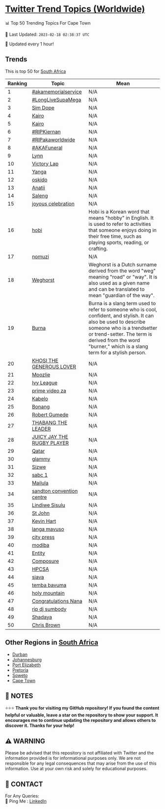 [Twitter Trend Topics (Worldwide)](https://github.com/ErcinDedeoglu/Twitter-Trend-Topics)
==========


📊 Top 50 Trending Topics For Cape Town

📆 Last Updated: `2023-02-18 02:38:37 UTC`

🔧 Updated every 1 hour!


## Trends

This is top 50 for [South Africa](</South Africa>)

| Ranking | Topic | Mean |
| ------- | ------------ | ------------ |
| 1 | [#akamemorialservice](http://twitter.com/search?q=%23akamemorialservice) | N/A |
| 2 | [#LongLiveSupaMega](http://twitter.com/search?q=%23LongLiveSupaMega) | N/A |
| 3 | [Sim Dope](http://twitter.com/search?q=Sim+Dope) | N/A |
| 4 | [Kairo](http://twitter.com/search?q=Kairo) | N/A |
| 5 | [Kairo](http://twitter.com/search?q=Kairo) | N/A |
| 6 | [#RIPKiernan](http://twitter.com/search?q=%23RIPKiernan) | N/A |
| 7 | [#RIPakaworldwide](http://twitter.com/search?q=%23RIPakaworldwide) | N/A |
| 8 | [#AKAFuneral](http://twitter.com/search?q=%23AKAFuneral) | N/A |
| 9 | [Lynn](http://twitter.com/search?q=Lynn) | N/A |
| 10 | [Victory Lap](http://twitter.com/search?q=Victory+Lap) | N/A |
| 11 | [Yanga](http://twitter.com/search?q=Yanga) | N/A |
| 12 | [oskido](http://twitter.com/search?q=oskido) | N/A |
| 13 | [Anatii](http://twitter.com/search?q=Anatii) | N/A |
| 14 | [Saleng](http://twitter.com/search?q=Saleng) | N/A |
| 15 | [joyous celebration](http://twitter.com/search?q=joyous+celebration) | N/A |
| 16 | [hobi](http://twitter.com/search?q=hobi) | Hobi is a Korean word that means "hobby" in English. It is used to refer to activities that someone enjoys doing in their free time, such as playing sports, reading, or crafting. |
| 17 | [nomuzi](http://twitter.com/search?q=nomuzi) | N/A |
| 18 | [Weghorst](http://twitter.com/search?q=Weghorst) | Weghorst is a Dutch surname derived from the word "weg" meaning "road" or "way". It is also used as a given name and can be translated to mean "guardian of the way". |
| 19 | [Burna](http://twitter.com/search?q=Burna) | Burna is a slang term used to refer to someone who is cool, confident, and stylish. It can also be used to describe someone who is a trendsetter or trend-setter. The term is derived from the word "burner," which is a slang term for a stylish person. |
| 20 | [KHOSI THE GENEROUS LOVER](http://twitter.com/search?q=KHOSI+THE+GENEROUS+LOVER) | N/A |
| 21 | [Moozlie](http://twitter.com/search?q=Moozlie) | N/A |
| 22 | [Ivy League](http://twitter.com/search?q=Ivy+League) | N/A |
| 23 | [prime video za](http://twitter.com/search?q=prime+video+za) | N/A |
| 24 | [Kabelo](http://twitter.com/search?q=Kabelo) | N/A |
| 25 | [Bonang](http://twitter.com/search?q=Bonang) | N/A |
| 26 | [Robert Gumede](http://twitter.com/search?q=Robert+Gumede) | N/A |
| 27 | [THABANG THE LEADER](http://twitter.com/search?q=THABANG+THE+LEADER) | N/A |
| 28 | [JUICY JAY THE RUGBY PLAYER](http://twitter.com/search?q=JUICY+JAY+THE+RUGBY+PLAYER) | N/A |
| 29 | [Qatar](http://twitter.com/search?q=Qatar) | N/A |
| 30 | [glammy](http://twitter.com/search?q=glammy) | N/A |
| 31 | [Sizwe](http://twitter.com/search?q=Sizwe) | N/A |
| 32 | [sabc 1](http://twitter.com/search?q=sabc+1) | N/A |
| 33 | [Mailula](http://twitter.com/search?q=Mailula) | N/A |
| 34 | [sandton convention centre](http://twitter.com/search?q=sandton+convention+centre) | N/A |
| 35 | [Lindiwe Sisulu](http://twitter.com/search?q=Lindiwe+Sisulu) | N/A |
| 36 | [St John](http://twitter.com/search?q=St+John) | N/A |
| 37 | [Kevin Hart](http://twitter.com/search?q=Kevin+Hart) | N/A |
| 38 | [langa mavuso](http://twitter.com/search?q=langa+mavuso) | N/A |
| 39 | [city press](http://twitter.com/search?q=city+press) | N/A |
| 40 | [modiba](http://twitter.com/search?q=modiba) | N/A |
| 41 | [Entity](http://twitter.com/search?q=Entity) | N/A |
| 42 | [Composure](http://twitter.com/search?q=Composure) | N/A |
| 43 | [HPCSA](http://twitter.com/search?q=HPCSA) | N/A |
| 44 | [sjava](http://twitter.com/search?q=sjava) | N/A |
| 45 | [temba bavuma](http://twitter.com/search?q=temba+bavuma) | N/A |
| 46 | [holy mountain](http://twitter.com/search?q=holy+mountain) | N/A |
| 47 | [Congratulations Nana](http://twitter.com/search?q=Congratulations+Nana) | N/A |
| 48 | [rip dj sumbody](http://twitter.com/search?q=rip+dj+sumbody) | N/A |
| 49 | [Shadaya](http://twitter.com/search?q=Shadaya) | N/A |
| 50 | [Chris Brown](http://twitter.com/search?q=Chris+Brown) | N/A |



## Other Regions in [South Africa](</South Africa>)

* [Durban](</South Africa/Durban.md>)
* [Johannesburg](</South Africa/Johannesburg.md>)
* [Port Elizabeth](</South Africa/Port Elizabeth.md>)
* [Pretoria](</South Africa/Pretoria.md>)
* [Soweto](</South Africa/Soweto.md>)
* [Cape Town](</South Africa/Cape Town.md>)



## 📝 NOTES

⭐⭐⭐ **Thank you for visiting my GitHub repository! If you found the content helpful or valuable, leave a star on the repository to show your support. It encourages me to continue updating the repository and allows others to discover it. Thanks for your help!**


## ⚠️ WARNING

Please be advised that this repository is not affiliated with Twitter and the information provided is for informational purposes only. We are not responsible for any legal consequences that may arise from the use of this information. Use at your own risk and solely for educational purposes.


## 📨 CONTACT

 For Any Queries:  
            🏓 Ping Me : [LinkedIn](https://www.linkedin.com/in/ercindedeoglu/)
